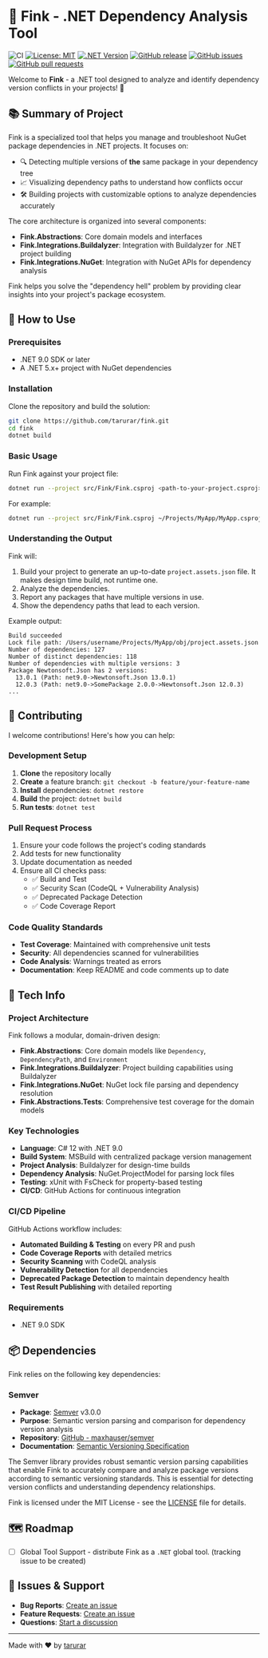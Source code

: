 # 🌟 Fink - .NET Dependency Analysis Tool

![CI](https://github.com/tarurar/fink/actions/workflows/ci.yml/badge.svg)
[![License: MIT](https://img.shields.io/badge/License-MIT-yellow.svg)](https://opensource.org/licenses/MIT)
[![.NET Version](https://img.shields.io/badge/.NET-9.0-blue)](https://dotnet.microsoft.com/)
[![GitHub release](https://img.shields.io/github/v/release/tarurar/fink)](https://github.com/tarurar/fink/releases)
[![GitHub issues](https://img.shields.io/github/issues/tarurar/fink)](https://github.com/tarurar/fink/issues)
[![GitHub pull requests](https://img.shields.io/github/issues-pr/tarurar/fink)](https://github.com/tarurar/fink/pulls)

Welcome to **Fink** - a .NET tool designed to analyze and identify dependency version conflicts in your projects! 🚀

## 📚 Summary of Project

Fink is a specialized tool that helps you manage and troubleshoot NuGet package dependencies in .NET projects. It focuses on:

- 🔍 Detecting multiple versions of **the** same package in your dependency tree
- 📈 Visualizing dependency paths to understand how conflicts occur
- 🛠️ Building projects with customizable options to analyze dependencies accurately

The core architecture is organized into several components:

- **Fink.Abstractions**: Core domain models and interfaces
- **Fink.Integrations.Buildalyzer**: Integration with Buildalyzer for .NET project building
- **Fink.Integrations.NuGet**: Integration with NuGet APIs for dependency analysis

Fink helps you solve the "dependency hell" problem by providing clear insights into your project's package ecosystem.

## 🚀 How to Use

### Prerequisites

- .NET 9.0 SDK or later
- A .NET 5.x+ project with NuGet dependencies

### Installation

Clone the repository and build the solution:

```bash
git clone https://github.com/tarurar/fink.git
cd fink
dotnet build
```

### Basic Usage

Run Fink against your project file:

```bash
dotnet run --project src/Fink/Fink.csproj <path-to-your-project.csproj> <target-framework>
```

For example:

```bash
dotnet run --project src/Fink/Fink.csproj ~/Projects/MyApp/MyApp.csproj net9.0
```

### Understanding the Output

Fink will:
1. Build your project to generate an up-to-date `project.assets.json` file. It makes design time build, not runtime one.
2. Analyze the dependencies.
3. Report any packages that have multiple versions in use.
4. Show the dependency paths that lead to each version.

Example output:
```
Build succeeded
Lock file path: /Users/username/Projects/MyApp/obj/project.assets.json
Number of dependencies: 127
Number of distinct dependencies: 118
Number of dependencies with multiple versions: 3
Package Newtonsoft.Json has 2 versions:
  13.0.1 (Path: net9.0->Newtonsoft.Json 13.0.1)
  12.0.3 (Path: net9.0->SomePackage 2.0.0->Newtonsoft.Json 12.0.3)
...
```
## 🤝 Contributing

I welcome contributions! Here's how you can help:

### Development Setup

1. **Clone** the repository locally
2. **Create** a feature branch: `git checkout -b feature/your-feature-name`
3. **Install** dependencies: `dotnet restore`
4. **Build** the project: `dotnet build`
5. **Run tests**: `dotnet test`

### Pull Request Process

1. Ensure your code follows the project's coding standards
2. Add tests for new functionality
3. Update documentation as needed
4. Ensure all CI checks pass:
   - ✅ Build and Test
   - ✅ Security Scan (CodeQL + Vulnerability Analysis)
   - ✅ Deprecated Package Detection
   - ✅ Code Coverage Report

### Code Quality Standards

- **Test Coverage**: Maintained with comprehensive unit tests
- **Security**: All dependencies scanned for vulnerabilities
- **Code Analysis**: Warnings treated as errors
- **Documentation**: Keep README and code comments up to date

## 🔧 Tech Info

### Project Architecture

Fink follows a modular, domain-driven design:

- **Fink.Abstractions**: Core domain models like `Dependency`, `DependencyPath`, and `Environment`
- **Fink.Integrations.Buildalyzer**: Project building capabilities using Buildalyzer
- **Fink.Integrations.NuGet**: NuGet lock file parsing and dependency resolution
- **Fink.Abstractions.Tests**: Comprehensive test coverage for the domain models

### Key Technologies

- **Language**: C# 12 with .NET 9.0
- **Build System**: MSBuild with centralized package version management
- **Project Analysis**: Buildalyzer for design-time builds
- **Dependency Analysis**: NuGet.ProjectModel for parsing lock files
- **Testing**: xUnit with FsCheck for property-based testing
- **CI/CD**: GitHub Actions for continuous integration

### CI/CD Pipeline

GitHub Actions workflow includes:
- **Automated Building & Testing** on every PR and push
- **Code Coverage Reports** with detailed metrics
- **Security Scanning** with CodeQL analysis
- **Vulnerability Detection** for all dependencies
- **Deprecated Package Detection** to maintain dependency health
- **Test Result Publishing** with detailed reporting

### Requirements

- .NET 9.0 SDK

## 📦 Dependencies

Fink relies on the following key dependencies:

### Semver
- **Package**: [Semver](https://www.nuget.org/packages/Semver/) v3.0.0
- **Purpose**: Semantic version parsing and comparison for dependency version analysis
- **Repository**: [GitHub - maxhauser/semver](https://github.com/maxhauser/semver)
- **Documentation**: [Semantic Versioning Specification](https://semver.org/)

The Semver library provides robust semantic version parsing capabilities that enable Fink to accurately compare and analyze package versions according to semantic versioning standards. This is essential for detecting version conflicts and understanding dependency relationships.

Fink is licensed under the MIT License - see the [LICENSE](LICENSE) file for details.

## 🗺️ Roadmap

- [ ] Global Tool Support - distribute Fink as a `.NET` global tool. (tracking issue to be created)

## 🐛 Issues & Support

- **Bug Reports**: [Create an issue](https://github.com/tarurar/fink/issues/new?template=bug_report.md)
- **Feature Requests**: [Create an issue](https://github.com/tarurar/fink/issues/new?template=feature_request.md)
- **Questions**: [Start a discussion](https://github.com/tarurar/fink/discussions)

---

Made with ❤️ by [tarurar](https://github.com/tarurar)
